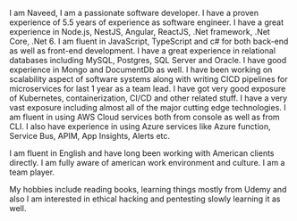 
I am Naveed, I am a passionate software developer. I have a proven experience of 5.5 years of experience as software engineer. I have a great experience in Node.js, NestJS, Angular, ReactJS, .Net framework, .Net Core, .Net 6. I am fluent in JavaScript, TypeScript and c# for both back-end as well as front-end development. I have a great experience in relational databases including MySQL, Postgres, SQL Server and Oracle. I have good experience in Mongo and DocumentDb as well. I have been working on scalability aspect of software systems along with writing CICD pipelines for microservices for last 1 year as a team lead. I have got very good exposure of Kubernetes, containerization, CI/CD and other related stuff. I have a very vast exposure including almost all of the major cutting edge technologies. I am fluent in using AWS Cloud services both from console as well as from CLI. I also have experience in using Azure services like Azure function, Service Bus, APIM, App Insights, Alerts etc.

I am fluent in English and have long been working with American clients directly. I am fully aware of american work environment and culture. I am a team player.

My hobbies include reading books, learning things mostly from Udemy and also I am interested in ethical hacking and pentesting slowly learning it as well.
